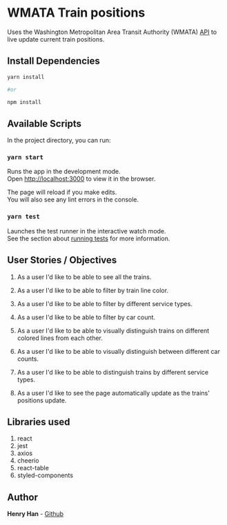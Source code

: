 # WMATA Train positions

Uses the Washington Metropolitan Area Transit Authority (WMATA) [API](https://developer.wmata.com/docs/services/) to live update current train positions.

## Install Dependencies

```bash
yarn install

#or

npm install
```

## Available Scripts

In the project directory, you can run:

### `yarn start`

Runs the app in the development mode.<br />
Open [http://localhost:3000](http://localhost:3000) to view it in the browser.

The page will reload if you make edits.<br />
You will also see any lint errors in the console.

### `yarn test`

Launches the test runner in the interactive watch mode.<br />
See the section about [running tests](https://facebook.github.io/create-react-app/docs/running-tests) for more information.

## User Stories / Objectives

1. As a user I'd like to be able to see all the trains.

2. As a user I'd like to be able to filter by train line color.

3. As a user I'd like to be able to filter by different service types.

4. As a user I'd like to be able to filter by car count.

5. As a user I'd like to be able to visually distinguish trains on different colored lines from each other.

6. As a user I'd like to be able to visually distinguish between different car counts.

7. As a user I'd like to be able to distinguish trains by different service types.

8. As a user I'd like to see the page automatically update as the trains' positions update.

## Libraries used

1. react
2. jest
3. axios
4. cheerio
5. react-table
6. styled-components

## Author

**Henry Han** - [Github](https://github.com/HHenry88)

